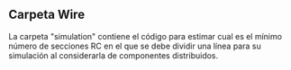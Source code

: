 ## Carpeta Wire

La carpeta "simulation" contiene el código para estimar cual es el mínimo número de secciones RC en el que se debe dividir una línea para su simulación al considerarla de componentes distribuidos. 